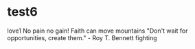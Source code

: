# test6
love1
No pain no gain!
Faith can move mountains
"Don't wait for opportunities, create them." - Roy T. Bennett
fighting
